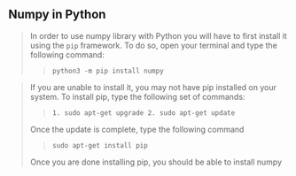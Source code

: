 ## Numpy in Python

> In order to use numpy library with Python you will have to 
> first install it using the `pip` framework. To do so, open
> your terminal and type the following command:
> 
> > `python3 -m pip install numpy`

> If you are unable to install it, you may not have pip
> installed on your system. To install pip, type the
> following set of commands:
>
> > `1. sudo apt-get upgrade
> > 2. sudo apt-get update`
> 
> Once the update is complete, type the following
> command
> 
> > `sudo apt-get install pip`
>
> Once you are done installing pip, you should be able
> to install numpy
